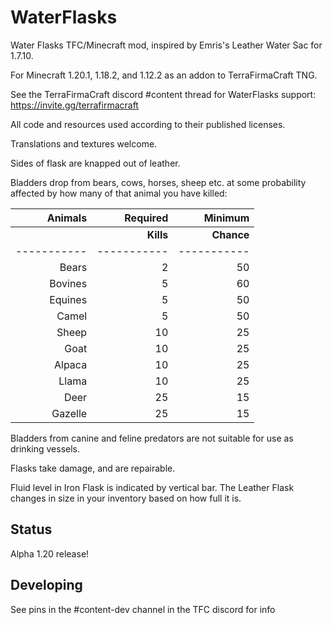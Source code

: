 # WaterFlasks
Water Flasks TFC/Minecraft mod, inspired by Emris's Leather Water Sac for 1.7.10.

For Minecraft 1.20.1, 1.18.2, and 1.12.2 as an addon to TerraFirmaCraft TNG.

See the TerraFirmaCraft discord #content thread for WaterFlasks support: https://invite.gg/terrafirmacraft

All code and resources used according to their published licenses.

Translations and textures welcome.

Sides of flask are knapped out of leather.

Bladders drop from bears, cows, horses, sheep etc. at some probability affected by how many of that animal you have killed:

|Animals|    Required |Minimum|
|---:|------------:|---:|
| |   **Kills** |**Chance**|
|-----------| ----------- |-----------|
|Bears|           2 |50|
|Bovines|           5 |60|
|Equines|           5 |50|
|Camel|           5 |50|
|Sheep|          10 |25|
|Goat|          10 |25|
|Alpaca|          10 |25|
|Llama|          10 |25|
|Deer|          25 |15|
|Gazelle|          25 |15|

Bladders from canine and feline predators are not suitable for use as drinking vessels.

Flasks take damage, and are repairable.

Fluid level in Iron Flask is indicated by vertical bar. The Leather Flask changes in size in your inventory based on how full it is.

## Status

Alpha 1.20 release!

## Developing

See pins in the #content-dev channel in the TFC discord for info 
